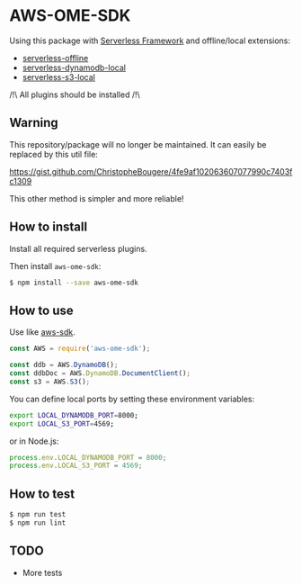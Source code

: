 # AWS-OME-SDK

Using this package with [Serverless Framework](https://serverless.com/) and offline/local extensions:
- [serverless-offline](https://github.com/dherault/serverless-offline)
- [serverless-dynamodb-local](https://github.com/99xt/serverless-dynamodb-local)
- [serverless-s3-local](https://github.com/ar90n/serverless-s3-local)

/!\ All plugins should be installed /!\

## Warning

This repository/package will no longer be maintained. It can easily be replaced by this util file:

https://gist.github.com/ChristopheBougere/4fe9af102063607077990c7403fc1309

This other method is simpler and more reliable!

## How to install

Install all required serverless plugins.

Then install `aws-ome-sdk`:

```sh
$ npm install --save aws-ome-sdk
```

## How to use

Use like [aws-sdk](https://github.com/aws/aws-sdk-js).

```javascript
const AWS = require('aws-ome-sdk');

const ddb = AWS.DynamoDB();
const ddbDoc = AWS.DynamoDB.DocumentClient();
const s3 = AWS.S3();
```

You can define local ports by setting these environment variables:
```sh
export LOCAL_DYNAMODB_PORT=8000;
export LOCAL_S3_PORT=4569;
```
or in Node.js:
```javascript
process.env.LOCAL_DYNAMODB_PORT = 8000;
process.env.LOCAL_S3_PORT = 4569;
```

## How to test

```sh
$ npm run test
$ npm run lint
```

## TODO

- More tests
